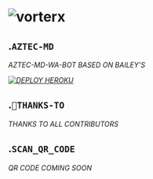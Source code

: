 <h1 align="center
<a href="https://ibb.co/0fGncNJ"><img src="https://i.ibb.co/wKzdRH6/vorterx.png" alt="vorterx" border="0"></a>

## .```AZTEC-MD```
  *AZTEC-MD-WA-BOT BASED ON BAILEY'S*
   
*<a href="https://heroku.com/deploy?template=https://github.com/Vorterx/Aztec-MD/"><img title="DEPLOY HEROKU"></a>*

## .```🙏THANKS-TO```
   *THANKS TO ALL CONTRIBUTORS*

## .```SCAN_QR_CODE```
   *QR CODE COMING SOON*

